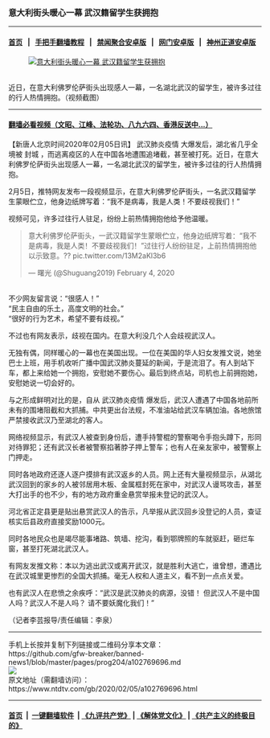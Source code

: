 ### 意大利街头暖心一幕 武汉籍留学生获拥抱
------------------------

#### [首页](https://github.com/gfw-breaker/banned-news1/blob/master/README.md) &nbsp;&nbsp;|&nbsp;&nbsp; [手把手翻墙教程](https://github.com/gfw-breaker/guides/wiki) &nbsp;&nbsp;|&nbsp;&nbsp; [禁闻聚合安卓版](https://github.com/gfw-breaker/bn-android) &nbsp;&nbsp;|&nbsp;&nbsp; [网门安卓版](https://github.com/oGate2/oGate) &nbsp;&nbsp;|&nbsp;&nbsp; [神州正道安卓版](https://github.com/SzzdOgate/update) 



<div><div class="featured_image">
 <a href="https://i.ntdtv.com/assets/uploads/2020/02/dfa83a1f812cfe01f934e5f2576cf6aa.jpg" target="_blank">
  <figure>
   <img alt="意大利街头暖心一幕 武汉籍留学生获拥抱" src="https://i.ntdtv.com/assets/uploads/2020/02/dfa83a1f812cfe01f934e5f2576cf6aa-800x450.jpg"/>
  </figure><br/>
 </a>
 <span class="caption">
  近日，在意大利佛罗伦萨街头出现感人一幕，一名湖北武汉的留学生，被许多过往的行人热情拥抱。（视频截图）
 </span>
</div>
</div><hr/>

#### [翻墙必看视频（文昭、江峰、法轮功、八九六四、香港反送中...）](https://github.com/gfw-breaker/banned-news1/blob/master/pages/link3.md)

<div><div class="post_content" itemprop="articleBody">
 <p>
  【新唐人北京时间2020年02月05日讯】
  <ok href="https://www.ntdtv.com/gb/442749.htm">
   武汉肺炎疫情
  </ok>
  大爆发后，湖北省几乎全境被
  <ok href="https://www.ntdtv.com/gb/封城.htm">
   封城
  </ok>
  ，而逃离疫区的人在中国各地遭围追堵截，甚至被打死。近日，在意大利佛罗伦萨街头出现感人一幕，一名湖北武汉的留学生，被许多过往的行人热情拥抱。
 </p>
 <p>
  2月5日，推特网友发布一段视频显示，在意大利佛罗伦萨街头，一名武汉籍留学生蒙眼伫立，他身边纸牌写着：“我不是病毒，我是人类！不要歧视我们！”
 </p>
 <p>
  视频可见，许多过往行人驻足，纷纷上前热情拥抱他给予他温暖。
 </p>
 <blockquote class="twitter-tweet">
  <p dir="ltr" lang="zh">
   意大利佛罗伦萨街头，一武汉籍留学生蒙眼伫立，他身边纸牌写着：“我不是病毒，我是人类！不要歧视我们！”过往行人纷纷驻足，上前热情拥抱他以示致意。??
   <ok href="https://t.co/13M2aKl3b6">
    pic.twitter.com/13M2aKl3b6
   </ok>
  </p>
  <p>
   — 曙光 (@Shuguang2019)
   <ok href="https://twitter.com/Shuguang2019/status/1224725959586111489?ref_src=twsrc%5Etfw">
    February 4, 2020
   </ok>
  </p>
 </blockquote>
 <p>
  <script async="" charset="utf-8" src="https://platform.twitter.com/widgets.js">
  </script>
  <br/>
  不少网友留言说：“很感人！”
  <br/>
  “民主自由的乐土，高度文明的社会。”
  <br/>
  “很好的行为艺术，希望不要有歧视。”
 </p>
 <p>
  不过也有网友表示，歧视在国内。在意大利没几个人会歧视武汉人。
 </p>
 <p>
  无独有偶，同样暖心的一幕也在美国出现。一位在美国的华人妇女发推文说，她坐巴士上班，用手机收听广播中国武汉肺炎蔓延的新闻，于是流泪了。有人到站下车，都上来给她一个拥抱，安慰她不要伤心。最后到终点站，司机也上前拥抱她，安慰她说一切会好的。
 </p>
 <p>
  与之形成鲜明对比的是，自从
  <ok href="https://www.ntdtv.com/gb/442749.htm">
   武汉肺炎疫情
  </ok>
  爆发后，武汉人遭遇了中国各地前所未有的围堵阻截和大抓捕。中共更出台法规，不准油站给武汉车辆加油。各地旅馆严禁接收武汉乃至湖北的客人。
 </p>
 <p>
  网络视频显示，有武汉人被查到身份后，遭手持警棍的警察喝令手抱头蹲下，形同对待罪犯；还有武汉长者被警察掐著脖子押上警车；也有人在亲友家中，被警察上门押走。
 </p>
 <p>
  同时各地政府还逐人逐户摸排有武汉返乡的人员。网上还有大量视频显示，从湖北武汉回到的家乡的人被邻居用木板、金属框封死在家中，对武汉人谩骂攻击，甚至大打出手的也不少，有的地方政府重金悬赏举报未登记的武汉人。
 </p>
 <p>
  河北省正定县更是贴出悬赏武汉人的告示，凡举报从武汉回乡没登记的人员，查证核实后县政府直接奖励1000元。
 </p>
 <p>
  同时各地民众也是竭尽能事堵路、筑墙、挖沟，看到鄂牌照的车就驱赶，砸烂车窗，甚至打死湖北武汉人。
 </p>
 <p>
  有网友发推文称：本以为逃出武汉或离开武汉，就是胜利大逃亡，谁曾想，遭遇比在武汉城里更惨烈的全国大抓捕。毫无人权和人道主义，看不到一点点关爱。
 </p>
 <p>
  也有武汉人在悲愤之余疾呼：“武汉是武汉肺炎的病源，没错！ 但武汉人不是中国人吗？武汉人不是人吗？ 请不要妖魔化我们！”
 </p>
 <p>
  （记者李芸报导/责任编辑：李泉）
 </p>
 <div class="single_ad">
 </div>
</div>
</div>
<hr/>
手机上长按并复制下列链接或二维码分享本文章：<br/>
https://github.com/gfw-breaker/banned-news1/blob/master/pages/prog204/a102769696.md <br/>
<a href='https://github.com/gfw-breaker/banned-news1/blob/master/pages/prog204/a102769696.md'><img src='https://github.com/gfw-breaker/banned-news1/blob/master/pages/prog204/a102769696.md.png'/></a> <br/>
原文地址（需翻墙访问）：https://www.ntdtv.com/gb/2020/02/05/a102769696.html


------------------------
#### [首页](https://github.com/gfw-breaker/banned-news1/blob/master/README.md) &nbsp;|&nbsp; [一键翻墙软件](https://github.com/gfw-breaker/nogfw/blob/master/README.md) &nbsp;| [《九评共产党》](https://github.com/gfw-breaker/9ping.md/blob/master/README.md#九评之一评共产党是什么) | [《解体党文化》](https://github.com/gfw-breaker/jtdwh.md/blob/master/README.md) | [《共产主义的终极目的》](https://github.com/gfw-breaker/gczydzjmd.md/blob/master/README.md)


<img src='http://gfw-breaker.win/banned-news/pages/prog204/a102769696.md' width='0px' height='0px'/>